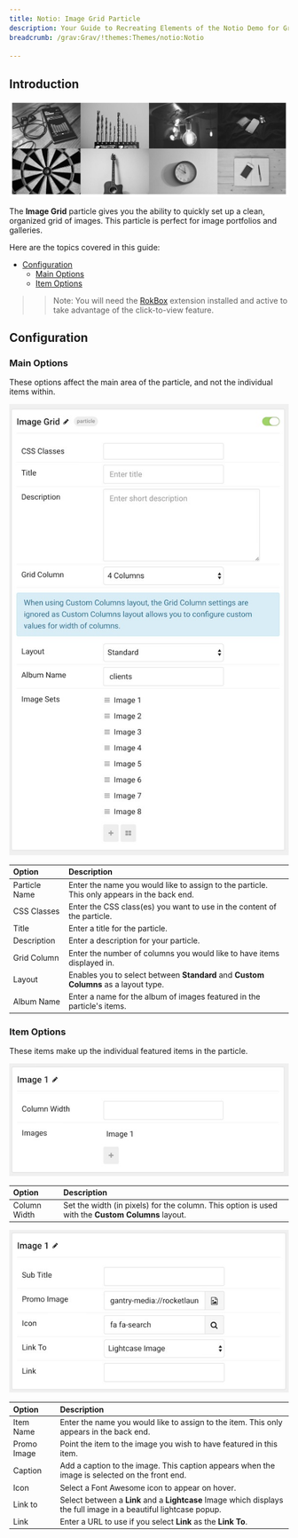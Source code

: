 ```yaml
---
title: Notio: Image Grid Particle
description: Your Guide to Recreating Elements of the Notio Demo for Grav
breadcrumb: /grav:Grav/!themes:Themes/notio:Notio

---
```


## Introduction

![](assets/particle_image1.jpeg)

The **Image Grid** particle gives you the ability to quickly set up a clean, organized grid of images. This particle is perfect for image portfolios and galleries. 

Here are the topics covered in this guide:

* [Configuration](#configuration)
    - [Main Options](#main-options)
    - [Item Options](#item-options)

>> Note: You will need the [RokBox](http://www.rockettheme.com/grav/extensions/rokbox) extension installed and active to take advantage of the click-to-view feature.

## Configuration

### Main Options 

These options affect the main area of the particle, and not the individual items within.

![](assets/particle_image2.jpeg)

| Option        | Description                                                                                 |
| :-----        | :-----                                                                                      |
| Particle Name | Enter the name you would like to assign to the particle. This only appears in the back end. |
| CSS Classes   | Enter the CSS class(es) you want to use in the content of the particle.                     |
| Title         | Enter a title for the particle.                                                             |
| Description   | Enter a description for your particle.                                                      |
| Grid Column   | Enter the number of columns you would like to have items displayed in.                      |
| Layout        | Enables you to select between **Standard** and **Custom Columns** as a layout type.       |
| Album Name    | Enter a name for the album of images featured in the particle's items.                      |

### Item Options

These items make up the individual featured items in the particle.

![](assets/particle_image3.jpeg)

| Option       | Description                                                                                       |
| :-----       | :-----                                                                                            |
| Column Width | Set the width (in pixels) for the column. This option is used with the **Custom Columns** layout. |

![](assets/particle_image4.jpeg)

| Option      | Description                                                                                                       |
| :-----      | :-----                                                                                                            |
| Item Name   | Enter the name you would like to assign to the item. This only appears in the back end.                           |
| Promo Image | Point the item to the image you wish to have featured in this item.                                               |
| Caption     | Add a caption to the image. This caption appears when the image is selected on the front end.                     |
| Icon        | Select a Font Awesome icon to appear on hover.                                                                    |
| Link to     | Select between a **Link** and a **Lightcase** Image which displays the full image in a beautiful lightcase popup. |
| Link        | Enter a URL to use if you select **Link** as the **Link To**.                                                     |



